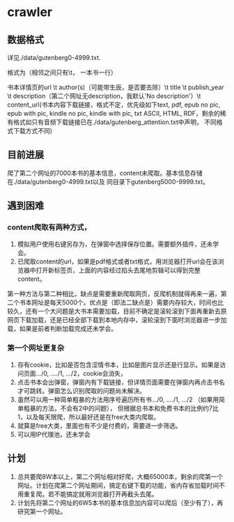 # crawler

## 数据格式

详见./data/gutenberg0-4999.txt. 

格式为（相邻之间只有\t， 一本书一行）

书本详情页的url	\t author(s)（可能带生辰，是否要去除）\t	title  \t	publish_year	\t description（第二个网址无description，我默认'No description'）\t	content_url(书本内容下载链接，格式不定，优先级如下text, pdf, epub no pic, epub with pic, kindle no pic, kindle with pic, txt ASCII, HTML, RDF，剩余的稀有格式如只有音频下载链接已在./data/gutenberg_attention.txt中声明， 不同格式下载方式不同)

## 目前进展

爬了第二个网址的7000本书的基本信息，content未爬取。基本信息存储在./data/gutenberg0-4999.txt以及 同目录下gutenberg5000-9999.txt。

## 遇到困难

### content爬取有两种方式，

1. 模拟用户使用右键另存为，在弹窗中选择保存位置。需要额外插件，还未学会。
2. 已爬取content的url，如果是pdf格式或者txt格式，用浏览器打开url会在该浏览器中打开新标签页，上面的内容经过掐头去尾地剪辑可以得到完整content。

第一种方法与第二种相比，缺点是需要重新爬取网页，反爬机制就得再来一遍，第二个书本网址是每天5000个。优点是（即法二缺点是）需要内存较大，时间也比较久，还有一个大问题是大书本需要加载，目前不确定是滚轮滚到下面再重新去原网页下载加载，还是已经全部下载到本地内存中，滚轮滚到下面时浏览器进一步加载，如果是前者判断加载完成还未学会。

### 第一个网址更复杂

1. 存有cookie，比如是否包含涩情书本，比如是图片显示还是行显示。如果是访问页面.../0, ..../1, .../2，cookie会消失，
2. 点击书本会出弹窗，弹窗内有下载链接，但详情页面需要在弹窗内再点击书名才可跳转。弹窗怎么识别爬取的问题尚未解决。
3. 虽然可以用一种简单粗暴的方法用序号遍历所有书.../0, ..../1, .../2 （如果用简单粗暴的方法，不会有2中的问题）， 但根据总书本和免费书本的比例约7比1，以及每天限爬，所以最好还是在free大类内爬取。
4. 就算是free大类，里面也有不少是付费的，需要进一步筛选。
5. 可以用IP代理池，还未学会

## 计划

1. 总共要爬8W本以上，第二个网址相对好爬，大概65000本，剩余的爬第一个网址。计划在爬第二个网址期间，搞定右键下载的功能，省内存省加载时间不用重复爬。若不能搞定就用浏览器打开再截头去尾。
2. 计划先将第二个网址的6W5本书的基本信息加内容可以爬后（至少有了），再研究第一个网址。

